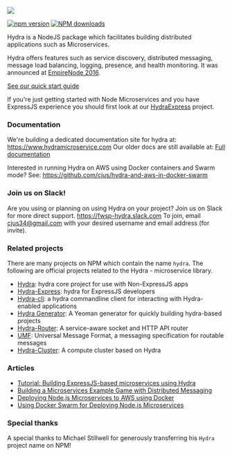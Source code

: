 ![](hydra.png)

[![npm version](https://badge.fury.io/js/hydra.svg)](https://badge.fury.io/js/hydra) <span class="badge-npmdownloads"><a href="https://npmjs.org/package/hydra" title="View this project on NPM"><img src="https://img.shields.io/npm/dm/hydra.svg" alt="NPM downloads" /></a></span>

Hydra is a NodeJS package which facilitates building distributed applications such as Microservices.

Hydra offers features such as service discovery, distributed messaging, message load balancing, logging, presence, and health monitoring. It was announced at [EmpireNode 2016](http://empirenode.org/).

[See our quick start guide](https://www.hydramicroservice.com/docs/quick-start/)

If you're just getting started with Node Microservices and you have ExpressJS experience you should first look at our [HydraExpress](https://github.com/flywheelsports/hydra-express) project.

### Documentation

We're building a dedicated documentation site for hydra at: https://www.hydramicroservice.com
Our older docs are still available at: [Full documentation](documentation.md)

Interested in running Hydra on AWS using Docker containers and Swarm mode? See: https://github.com/cjus/hydra-and-aws-in-docker-swarm

### Join us on Slack!

Are you using or planning on using Hydra on your project? Join us on Slack for more direct support. https://fwsp-hydra.slack.com To join, email cjus34@gmail.com with your desired username and email address (for invite).

### Related projects

There are many projects on NPM which contain the name `hydra`. The following are official projects related to the Hydra - microservice library.

* [Hydra](https://github.com/flywheelsports/hydra): hydra core project for use with Non-ExpressJS apps
* [Hydra-Express](https://github.com/flywheelsports/hydra-express): hydra for ExpressJS developers
* [Hydra-cli](https://github.com/flywheelsports/hydra-cli): a hydra commandline client for interacting with Hydra-enabled applications
* [Hydra Generator](https://github.com/flywheelsports/generator-fwsp-hydra): A Yeoman generator for quickly building hydra-based projects
* [Hydra-Router](https://github.com/flywheelsports/hydra-router): A service-aware socket and HTTP API router
* [UMF](https://github.com/cjus/umf): Universal Message Format, a messaging specification for routable messages
* [Hydra-Cluster](https://github.com/cjus/hydra-cluster): A compute cluster based on Hydra

### Articles

* [Tutorial: Building ExpressJS-based microservices using Hydra](https://community.risingstack.com/tutorial-building-expressjs-based-microservices-using-hydra/)
* [Building a Microservices Example Game with Distributed Messaging](https://community.risingstack.com/building-a-microservices-example-game-with-distributed-messaging/)
* [Deploying Node.js Microservices to AWS using Docker](https://community.risingstack.com/deploying-node-js-microservices-to-aws-using-docker/)
* [Using Docker Swarm for Deploying Node.js Microservices](https://community.risingstack.com/using-docker-swarm-for-deploying-nodejs-microservices/)

### Special thanks

A special thanks to Michael Stillwell for generously transferring his `Hydra` project name on NPM!

